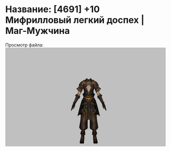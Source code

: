 # Название: [4691] +10 Мифрилловый легкий доспех | Маг-Мужчина

Просмотр файла:
![p040021.png](p040021.png)